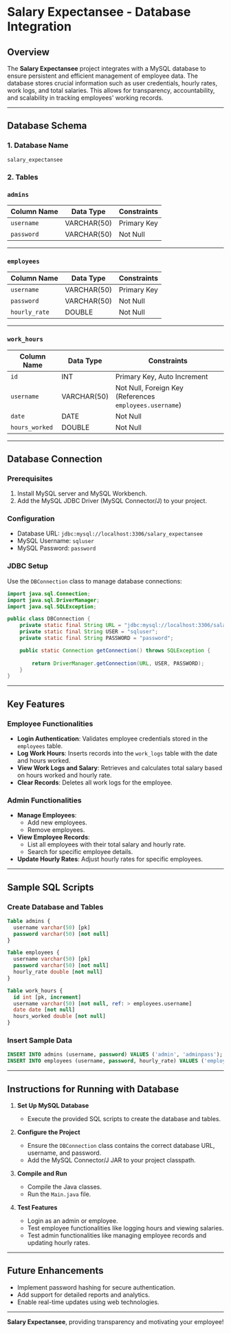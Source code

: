 # Salary Expectansee - Database Integration

## Overview
The **Salary Expectansee** project integrates with a MySQL database to ensure persistent and efficient management of employee data. The database stores crucial information such as user credentials, hourly rates, work logs, and total salaries. This allows for transparency, accountability, and scalability in tracking employees' working records.

---

## Database Schema

### 1. **Database Name**
`salary_expectansee`

### 2. **Tables**

### `admins`
| Column Name  | Data Type    | Constraints               |
|--------------|--------------|---------------------------|
| `username`   | VARCHAR(50)  | Primary Key               |
| `password`   | VARCHAR(50)  | Not Null                  |
---

### `employees`
| Column Name   | Data Type    | Constraints               |
|---------------|--------------|---------------------------|
| `username`    | VARCHAR(50)  | Primary Key               |
| `password`    | VARCHAR(50)  | Not Null                  |
| `hourly_rate` | DOUBLE       | Not Null                  |
---

### `work_hours`
| Column Name    | Data Type    | Constraints                                             |
|----------------|--------------|---------------------------------------------------------|
| `id`           | INT          | Primary Key, Auto Increment                             |
| `username`     | VARCHAR(50)  | Not Null, Foreign Key (References `employees.username`) |
| `date`         | DATE         | Not Null                                                |
| `hours_worked` | DOUBLE       | Not Null                                                |
---

## Database Connection

### Prerequisites
1. Install MySQL server and MySQL Workbench.
2. Add the MySQL JDBC Driver (MySQL Connector/J) to your project.

### Configuration
- Database URL: `jdbc:mysql://localhost:3306/salary_expectansee`
- MySQL Username: `sqluser`
- MySQL Password: `password`

### JDBC Setup
Use the `DBConnection` class to manage database connections:
```java
import java.sql.Connection;
import java.sql.DriverManager;
import java.sql.SQLException;

public class DBConnection {
    private static final String URL = "jdbc:mysql://localhost:3306/salary_expectansee";
    private static final String USER = "sqluser";
    private static final String PASSWORD = "password";

    public static Connection getConnection() throws SQLException {
        
        return DriverManager.getConnection(URL, USER, PASSWORD);
    }
}

```
---

## Key Features

### Employee Functionalities
- **Login Authentication**: Validates employee credentials stored in the `employees` table.
- **Log Work Hours**: Inserts records into the `work_logs` table with the date and hours worked.
- **View Work Logs and Salary**: Retrieves and calculates total salary based on hours worked and hourly rate.
- **Clear Records**: Deletes all work logs for the employee.

### Admin Functionalities
- **Manage Employees**:
  - Add new employees.
  - Remove employees.
- **View Employee Records**:
  - List all employees with their total salary and hourly rate.
  - Search for specific employee details.
- **Update Hourly Rates**: Adjust hourly rates for specific employees.

---

## Sample SQL Scripts

### Create Database and Tables
```sql
Table admins {
  username varchar(50) [pk]
  password varchar(50) [not null]
}

Table employees {
  username varchar(50) [pk]
  password varchar(50) [not null]
  hourly_rate double [not null]
}

Table work_hours {
  id int [pk, increment]
  username varchar(50) [not null, ref: > employees.username]
  date date [not null]
  hours_worked double [not null]
}
```

### Insert Sample Data
```sql
INSERT INTO admins (username, password) VALUES ('admin', 'adminpass');
INSERT INTO employees (username, password, hourly_rate) VALUES ('employee1', 'emp123', 15.0);
```

---

## Instructions for Running with Database

1. **Set Up MySQL Database**
   - Execute the provided SQL scripts to create the database and tables.

2. **Configure the Project**
   - Ensure the `DBConnection` class contains the correct database URL, username, and password.
   - Add the MySQL Connector/J JAR to your project classpath.

3. **Compile and Run**
   - Compile the Java classes.
   - Run the `Main.java` file.

4. **Test Features**
   - Login as an admin or employee.
   - Test employee functionalities like logging hours and viewing salaries.
   - Test admin functionalities like managing employee records and updating hourly rates.

---

## Future Enhancements
- Implement password hashing for secure authentication.
- Add support for detailed reports and analytics.
- Enable real-time updates using web technologies.

---

**Salary Expectansee**, providing transparency and motivating your employee!

